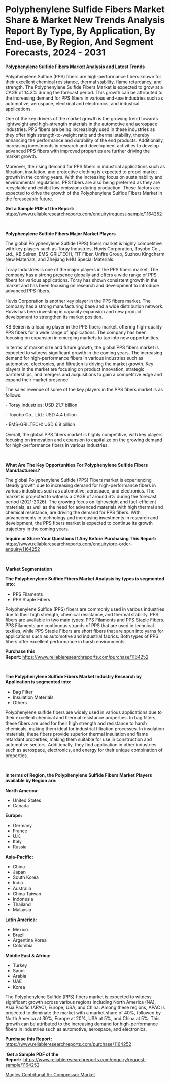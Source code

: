 <p><h1>Polyphenylene Sulfide Fibers Market Share & Market New Trends Analysis Report By Type, By Application, By End-use, By Region, And Segment Forecasts, 2024 - 2031</h1></p><p><strong>Polyphenylene Sulfide Fibers Market Analysis and Latest Trends</strong></p>
<p><p>Polyphenylene Sulfide (PPS) fibers are high-performance fibers known for their excellent chemical resistance, thermal stability, flame retardancy, and strength. The Polyphenylene Sulfide Fibers Market is expected to grow at a CAGR of 14.3% during the forecast period. This growth can be attributed to the increasing demand for PPS fibers in various end-use industries such as automotive, aerospace, electrical and electronics, and industrial applications.</p><p>One of the key drivers of the market growth is the growing trend towards lightweight and high-strength materials in the automotive and aerospace industries. PPS fibers are being increasingly used in these industries as they offer high strength-to-weight ratio and thermal stability, thereby enhancing the performance and durability of the end products. Additionally, increasing investments in research and development activities to develop advanced PPS fibers with improved properties are further driving the market growth.</p><p>Moreover, the rising demand for PPS fibers in industrial applications such as filtration, insulation, and protective clothing is expected to propel market growth in the coming years. With the increasing focus on sustainability and environmental regulations, PPS fibers are also being preferred as they are recyclable and exhibit low emissions during production. These factors are expected to drive the growth of the Polyphenylene Sulfide Fibers Market in the foreseeable future.</p></p>
<p><strong>Get a Sample PDF of the Report:&nbsp;</strong> <a href="https://www.reliableresearchreports.com/enquiry/request-sample/1164252">https://www.reliableresearchreports.com/enquiry/request-sample/1164252</a></p>
<p>&nbsp;</p>
<p><strong>Polyphenylene Sulfide Fibers Major Market Players</strong></p>
<p><p>The global Polyphenylene Sulfide (PPS) fibers market is highly competitive with key players such as Toray Industries, Huvis Corporation, Toyobo Co., Ltd., KB Seiren, EMS-GRILTECH, FIT Fiber, Unfire Group, Suzhou Kingcharm New Materials, and Zhejiang NHU Special Materials.</p><p>Toray Industries is one of the major players in the PPS fibers market. The company has a strong presence globally and offers a wide range of PPS fibers for various applications. Toray has shown consistent growth in the market and has been focusing on research and development to introduce advanced PPS fibers.</p><p>Huvis Corporation is another key player in the PPS fibers market. The company has a strong manufacturing base and a wide distribution network. Huvis has been investing in capacity expansion and new product development to strengthen its market position.</p><p>KB Seiren is a leading player in the PPS fibers market, offering high-quality PPS fibers for a wide range of applications. The company has been focusing on expansion in emerging markets to tap into new opportunities.</p><p>In terms of market size and future growth, the global PPS fibers market is expected to witness significant growth in the coming years. The increasing demand for high-performance fibers in various industries such as automotive, electronics, and filtration is driving the market growth. Key players in the market are focusing on product innovation, strategic partnerships, and mergers and acquisitions to gain a competitive edge and expand their market presence.</p><p>The sales revenue of some of the key players in the PPS fibers market is as follows:</p><p>- Toray Industries: USD 21.7 billion</p><p>- Toyobo Co., Ltd.: USD 4.4 billion</p><p>- EMS-GRILTECH: USD 6.8 billion</p><p>Overall, the global PPS fibers market is highly competitive, with key players focusing on innovation and expansion to capitalize on the growing demand for high-performance fibers in various industries.</p></p>
<p>&nbsp;</p>
<p><strong>What Are The Key Opportunities For Polyphenylene Sulfide Fibers Manufacturers?</strong></p>
<p><p>The global Polyphenylene Sulfide (PPS) Fibers market is experiencing steady growth due to increasing demand for high-performance fibers in various industries such as automotive, aerospace, and electronics. The market is projected to witness a CAGR of around 6% during the forecast period (2021-2026). The growing focus on lightweight and fuel-efficient materials, as well as the need for advanced materials with high thermal and chemical resistance, are driving the demand for PPS fibers. With advancements in technology and increasing investments in research and development, the PPS fibers market is expected to continue its growth trajectory in the coming years.</p></p>
<p><strong>Inquire or Share Your Questions If Any Before Purchasing This Report:</strong> <a href="https://www.reliableresearchreports.com/enquiry/pre-order-enquiry/1164252">https://www.reliableresearchreports.com/enquiry/pre-order-enquiry/1164252</a></p>
<p>&nbsp;</p>
<p><strong>Market Segmentation</strong></p>
<p><strong>The Polyphenylene Sulfide Fibers Market Analysis by types is segmented into:</strong></p>
<p><ul><li>PPS Filaments</li><li>PPS Staple Fibers</li></ul></p>
<p><p>Polyphenylene Sulfide (PPS) fibers are commonly used in various industries due to their high strength, chemical resistance, and thermal stability. PPS fibers are available in two main types: PPS Filaments and PPS Staple Fibers. PPS Filaments are continuous strands of PPS that are used in technical textiles, while PPS Staple Fibers are short fibers that are spun into yarns for applications such as automotive and industrial fabrics. Both types of PPS fibers offer excellent performance in harsh environments.</p></p>
<p><strong>Purchase this Report:&nbsp;</strong><a href="https://www.reliableresearchreports.com/purchase/1164252">https://www.reliableresearchreports.com/purchase/1164252</a></p>
<p>&nbsp;</p>
<p><strong>The Polyphenylene Sulfide Fibers Market Industry Research by Application is segmented into:</strong></p>
<p><ul><li>Bag Filter</li><li>Insulation Materials</li><li>Others</li></ul></p>
<p><p>Polyphenylene sulfide fibers are widely used in various applications due to their excellent chemical and thermal resistance properties. In bag filters, these fibers are used for their high strength and resistance to harsh chemicals, making them ideal for industrial filtration processes. In insulation materials, these fibers provide superior thermal insulation and flame retardant properties, making them suitable for use in construction and automotive sectors. Additionally, they find application in other industries such as aerospace, electronics, and energy for their unique combination of properties.</p></p>
<p>&nbsp;</p>
<p><strong>In terms of Region, the Polyphenylene Sulfide Fibers Market Players available by Region are:</strong></p>
<p>
    <p> <strong> North America: </strong>
        <ul>
            <li>United States</li>
            <li>Canada</li>
        </ul>
        </p> 
    <p> <strong> Europe: </strong>
        <ul>
            <li>Germany</li>
            <li>France</li>
            <li>U.K.</li>
            <li>Italy</li>
            <li>Russia</li>
        </ul>
        </p> 
    <p> <strong> Asia-Pacific: </strong>
        <ul>
            <li>China</li>
            <li>Japan</li>
            <li>South Korea</li>
            <li>India</li>
            <li>Australia</li>
            <li>China Taiwan</li>
            <li>Indonesia</li>
            <li>Thailand</li>
            <li>Malaysia</li>
        </ul>
        </p> 
    <p> <strong> Latin America: </strong>
        <ul>
            <li>Mexico</li>
            <li>Brazil</li>
            <li>Argentina Korea</li>
            <li>Colombia</li>
        </ul>
        </p> 
    <p> <strong> Middle East & Africa: </strong>
        <ul>
            <li>Turkey</li>
            <li>Saudi</li>
            <li>Arabia</li>
            <li>UAE</li>
            <li>Korea</li>
        </ul>
    </p>
    </p>
<p><p>The Polyphenylene Sulfide (PPS) fibers market is expected to witness significant growth across various regions including North America (NA), Asia Pacific (APAC), Europe, USA, and China. Among these regions, APAC is projected to dominate the market with a market share of 40%, followed by North America at 30%, Europe at 20%, USA at 5%, and China at 5%. This growth can be attributed to the increasing demand for high-performance fibers in industries such as automotive, aerospace, and electronics.</p></p>
<p><strong>Purchase this Report: </strong><a href="https://www.reliableresearchreports.com/purchase/1164252">https://www.reliableresearchreports.com/purchase/1164252</a></p>
<p>&nbsp;<strong>Get a Sample PDF of the Report:&nbsp;&nbsp;</strong><a href="https://www.reliableresearchreports.com/enquiry/request-sample/1164252">https://www.reliableresearchreports.com/enquiry/request-sample/1164252</a></p>
<p><strong></strong></p>
<p><p><a href="https://meowing-lemming-dd3.notion.site/Maglev-Centrifugal-Air-Compressor-Market-Centers-on-Aspects-such-as-Market-Growth-Market-Share-Mar-60ea39f5af194473aca48473a03a07d5">Maglev Centrifugal Air Compressor Market</a></p></p>